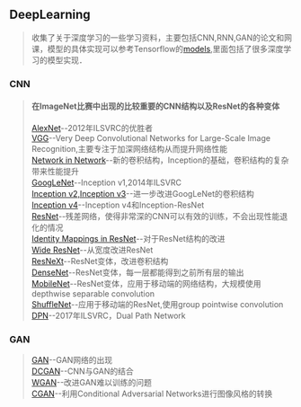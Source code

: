 ## DeepLearning ##
> 收集了关于深度学习的一些学习资料，主要包括CNN,RNN,GAN的论文和网课，模型的具体实现可以参考Tensorflow的[models][1],里面包括了很多深度学习的模型实现．

### CNN ###
> #### 在ImageNet比赛中出现的比较重要的CNN结构以及ResNet的各种变体  
> [AlexNet][2]--2012年ILSVRC的优胜者  
> [VGG][3]--Very Deep Convolutional Networks for Large-Scale Image Recognition,主要专注于加深网络结构从而提升网络性能  
> [Network in Network][4]--新的卷积结构，Inception的基础，卷积结构的复杂带来性能提升  
> [GoogLeNet][5]--Inception v1,2014年ILSVRC  
> [Inception v2,Inception v3][6]--进一步改进GoogLeNet的卷积结构  
> [Inception v4][7]--Inception v4和Inception-ResNet  
> [ResNet][8]--残差网络，使得非常深的CNN可以有效的训练，不会出现性能退化的情况  
> [Identity Mappings in ResNet][9]--对于ResNet结构的改进  
> [Wide ResNet][14]--从宽度改进ResNet  
> [ResNeXt][15]--ResNet变体，改进卷积结构  
> [DenseNet][16]--ResNet变体，每一层都能得到之前所有层的输出  
> [MobileNet][17]--ResNet变体，应用于移动端的网络结构，大规模使用depthwise separable convolution  
> [ShuffleNet][18]--应用于移动端的ResNet,使用group pointwise convolution  
> [DPN][19]--2017年ILSVRC，Dual Path Network  

### GAN ###
> [GAN][10]--GAN网络的出现  
> [DCGAN][11]--CNN与GAN的结合  
> [WGAN][12]--改进GAN难以训练的问题  
> [CGAN][13]--利用Conditional Adversarial Networks进行图像风格的转换  

[1]:https://github.com/tensorflow/models
[2]:https://papers.nips.cc/paper/4824-imagenet-classification-with-deep-convolutional-neural-networks.pdf
[3]:https://arxiv.org/pdf/1409.1556.pdf
[4]:https://arxiv.org/pdf/1312.4400v3.pdf
[5]:https://arxiv.org/pdf/1409.4842v1.pdf
[6]:https://arxiv.org/pdf/1512.00567v3.pdf
[7]:https://arxiv.org/pdf/1602.07261v2.pdf
[8]:https://arxiv.org/pdf/1512.03385.pdf
[9]:https://arxiv.org/pdf/1603.05027.pdf
[10]:https://arxiv.org/pdf/1406.2661.pdf
[11]:https://arxiv.org/pdf/1511.06434.pdf
[12]:https://arxiv.org/pdf/1701.07875.pdf
[13]:https://arxiv.org/pdf/1611.07004.pdf
[14]:https://arxiv.org/pdf/1605.07146.pdf
[15]:https://arxiv.org/pdf/1611.05431.pdf
[16]:https://arxiv.org/pdf/1608.06993.pdf
[17]:https://arxiv.org/pdf/1704.04861.pdf
[18]:https://arxiv.org/pdf/1707.01083.pdf
[19]:https://arxiv.org/pdf/1707.01629.pdf
